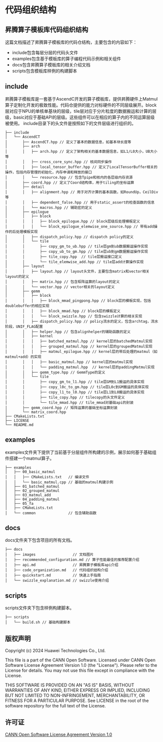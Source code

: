 # 代码组织结构
## 昇腾算子模板库代码组织结构
这篇文档描述了昇腾算子模板库的代码仓结构，主要包含的内容如下：
- include包含每层分层的代码头文件
- examples包含基于模板库的算子编程代码示例和相关组件
- docs包含昇腾算子模板库的相关介绍文档
- scripts包含模板库样例的构建脚本
## include
昇腾算子模板库是一套基于AscendC开发的算子模板库，提供昇腾硬件上Matmul算子定制化开发的极致性能。代码仓提供的能力对标硬件的不同层级展开。block层对应于NPU的单核单基块的层级，tile层对应于分片粒度的数据搬运和计算的层级，basic对应于基础API的层级。这些组件可以在相应的算子内的不同运算层级被使用。
include目录下的头文件是按照如下的文件层级进行组织的。
```
├── include
│   └── AscendCT
│       ├── AscendCT.hpp // 定义了基本的数据信息，如基本块长度等
│       ├── arch
│       │   ├── arch.hpp // 定义了架构相关的基本数据信息，如L1/L0大小，UB大小等
│       │   ├── cross_core_sync.hpp // 核间同步操作
│       │   ├── local_tensor_buffer.hpp // 定义了LocalTensorBuffer相关的操作，包括内存管理的初始化，内存申请和释放的接口
│       │   └── resource.hpp // 包含Tpipe和核内的各层级内存资源
│       ├── coord.hpp // 定义了Coord结构体，用于tiling的坐标运算
│       ├── detail
│       │   ├── alignment.hpp // 用于对齐计算的基本函数，如RoundUp，CeilDiv等
│       │   ├── dependent_false.hpp // 用于static_assert的检查函数的信息
│       │   └── macros.hpp // 辅助宏的定义
│       ├── epilogue
│       │   ├── block
│       │   │   ├── block_epilogue.hpp // block层级后处理模板定义
│       │   │   └── block_epilogue_elemwise_one_source.hpp // 带有add操作的后处理模板实现
│       │   ├── dispatch_policy.hpp // dispatch policy的定义
│       │   └── tile
│       │       ├── copy_gm_to_ub.hpp // tile层gm到ub数据搬运操作实现
│       │       ├── copy_ub_to_gm.hpp // tile层ub到gm数据搬运操作实现
│       │       ├── tile_copy.hpp  // tile层搬运接口定义
│       │       └── tile_elemwise_add.hpp // tile层add计算操作实现
│       ├── layout
│       │   ├── layout.hpp // layout头文件，主要包含matrix和vector相关layout的定义
│       │   ├── matrix.hpp // 包含矩阵运算的layout的定义
│       │   └── vector.hpp // vector相关的layout定义
│       ├── gemm
│       │   ├── block
│       │   │   ├── block_mmad_pingpong.hpp // block层的模板实现，包括doublebuffer的相应实现
│       │   │   ├── block_mmad.hpp // block层的模板定义
│       │   │   └── block_swizzle.hpp // 包含swizzle计算的相关实现
│       │   ├── dispatch_policy.hpp // policy流水的定义，包含archtag，流水阶段，UNIF_FLAG配置
│       │   ├── helper.hpp // 包含alignhelper的辅助函数的定义
│       │   ├── kernel
│       │   │   ├── batched_matmul.hpp // kernel层的batchedMatmul实现
│       │   │   ├── grouped_matmul.hpp // kernel层的groupedMatmul实现
│       │   │   ├── matmul_epilogue.hpp // kernel层的带后处理的matmul（如matmul+add）的实现
│       │   │   ├── basic_matmul.hpp // kernel层的matmul实现
│       │   │   └── padding_matmul.hpp  // kernel层的paddingMatmul实现
│       │   ├── gemm_type.hpp // GemmType的定义
│       │   └── tile
│       │       ├── copy_gm_to_l1.hpp // tile层GM到L1搬运的具体实现
│       │       ├── copy_l0c_to_gm.hpp // tile层L0c到GM搬运的具体实现
│       │       ├── copy_l1_to_l0.hpp // tile层L1到L0搬运的具体实现
│       │       ├── tile_copy.hpp // tilecopy的头文件定义
│       │       └── tile_mmad.hpp // tile_mmad对基础api的封装
│       ├── gemm_coord.hpp // 矩阵运算的基础坐标运算封装
│       └── matrix_coord.hpp
├── CMakeLists.txt
├── LICENSE
└── README.md
```
## examples
examples文件夹下提供了当前基于分层组件所构建的示例，展示如何基于基础组件搭建一个matmul算子。
```
├── examples
│   ├── 00_basic_matmul
│   │   ├── CMakeLists.txt   // 编译文件
│   │   └── basic_matmul.cpp // 基础的matmul构建示例
│   ├── 01_batched_matmul
│   ├── 02_grouped_matmul
│   ├── 03_matmul_add
│   ├── 04_padding_matmul
│   ├── 05_fa
│   ├── CMakeLists.txt
│   └── common               // 包含辅助函数
```
## docs
docs文件夹下包含项目的所有文档。
```
├── docs
│   ├── images                 // 文档图片
│   ├── recommended_configuration.md // 算子性能最佳的推荐配置介绍
│   ├── api.md                 // 昇腾算子模板库api介绍
│   ├── code_organization.md   // 代码组织结构介绍
│   ├── quickstart.md          // 快速上手指南
│   └── swizzle_explanation.md // swizzle使用介绍
```
## scripts
scripts文件夹下包含样例构建脚本。
```
├── scripts
│   └── build.sh // 基础构建脚本
```
## 版权声明
Copyright (c) 2024 Huawei Technologies Co., Ltd.

This file is a part of the CANN Open Software.
Licensed under CANN Open Software License Agreement Version 1.0 (the "License").
Please refer to the License for details. You may not use this file except in compliance with the License.

THIS SOFTWARE IS PROVIDED ON AN "AS IS" BASIS, WITHOUT WARRANTIES OF ANY KIND,
EITHER EXPRESS OR IMPLIED,
INCLUDING BUT NOT LIMITED TO NON-INFRINGEMENT,
MERCHANTABILITY, OR FITNESS FOR A PARTICULAR   PURPOSE.
See LICENSE in the root of the software repository for the full text of the License.

## 许可证
[CANN Open Software License Agreement Version 1.0](../LICENSE)